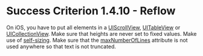 # Success Criterion 1.4.10 - Reflow

On iOS, you have to put all elements in a [UIScrollView](https://developer.apple.com/documentation/uikit/uiscrollview), [UITableView](https://developer.apple.com/documentation/uikit/views_and_controls/table_views) or [UICollectionView](https://developer.apple.com/documentation/uikit/views_and_controls/collection_views). Make sure that heights are never set to fixed values. Make use of [self-sizing](https://developer.apple.com/documentation/uikit/uifont/creating_self-sizing_table_view_cells). Make sure that the [maxNumberOfLines](https://developer.apple.com/documentation/uikit/nstextcontainer/1444531-maximumnumberoflines) attribute is not used anywhere so that text is not truncated.